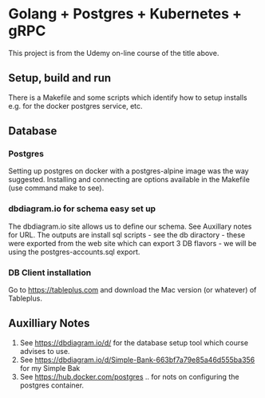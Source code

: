 
# Golang + Postgres + Kubernetes + gRPC 
This project is from the Udemy on-line course of the title above.

## Setup, build and run
There is a Makefile and some scripts which identify how to setup installs e.g. for the docker postgres service, etc. 



## Database 
### Postgres
Setting up postgres on docker with a postgres-alpine image was the way suggested. 
Installing and connecting are options available in the Makefile (use command make to see).

### dbdiagram.io for schema easy set up
The dbdiagram.io site allows us to define our schema. See Auxillary notes for URL.
The outputs are install sql scripts - see the db diractory - these were exported from the web site which can export 3 DB flavors - we will be using the postgres-accounts.sql export.

### DB Client installation
Go to https://tableplus.com and download the Mac version (or whatever) of Tableplus.

## Auxilliary Notes
1. See https://dbdiagram.io/d/ for the database setup tool which course advises to use.
2. See https://dbdiagram.io/d/Simple-Bank-663bf7a79e85a46d555ba356 for my Simple Bak  
3. See https://hub.docker.com/postgres .. for nots on configuring the postgres container.
